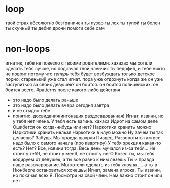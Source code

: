 # loop
твой страх абсолютно безграничен
ты лузер
ты лох
ты тупой
ты болен
ты скучный
ты дебил
дрочи
помоги себе сам
# non-loops
игнатик, тебе не повезло с твоими родителями. хахахах
мы хотели сделать тебя лучше, но подкачал твой членчик
ты педофил, и тебе никто не поврит потому что *теперь* тебя будет возбуждать только детское порно;
старенький уже стал игнат. пора уже отдохнуть
когда же он уже заступиться за своих девушек? он боится. он боится полицейских. он боится всего.
#patterns
после какого-либо действия
- это надо было делать раньше
- это надо было делать вчера сегодня завтра
- и не стыдно тебе
- понятно. досвидания(интонация раздосадованная)
Игнат, извини, но у тебя нет члена. У тебя есть вагина. хахаха
Идиот на самом деле
Ошибется он когда-нибудь или нет?
Наркотики хранить можно
Наркотики хранить нельзя
Наркотики в клуб можно
Ну зачем ты так делаешь?
Забудь. Мы правда шахраи
Пиздец. Разворотить там все надо было с самого начала (про квартиру)
У тебя эрекция какая-то есть? Нет? Все, извини тогда. Весь день мучался из-за тебя...
Не стоит у тебЯ, не стоит у менЯ, не стоит у негО
Козел ты, мы тебя кодируем от девушек, а ты все равно к ним лезешь
Ты и правда наше разочарование. Мы хотели сделать из тебя клоуна .... а ты в Нюнберге остановиться хочешьы
Игнат, замена  игрока. Ты извини, но покачал всех Я.
Посмотри на свой член. Нам важно стоит он или нет
